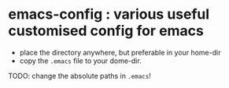 emacs-config : various useful customised config for emacs
============================

- place the directory anywhere, but preferable in your home-dir
- copy the `.emacs` file to your dome-dir.

TODO: change the absolute paths in `.emacs`!


